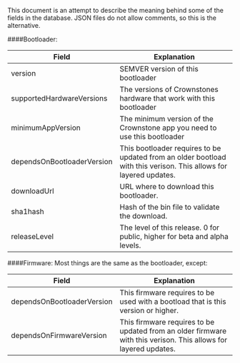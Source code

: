 This document is an attempt to describe the meaning behind some of the fields in the database. JSON files do not allow comments,
so this is the alternative.


####Bootloader:

| Field | Explanation |
| ----- | ----------- |
| version                    | SEMVER version of this bootloader |
| supportedHardwareVersions  | The versions of Crownstones hardware that work with this bootloader |
| minimumAppVersion          | The minimum version of the Crownstone app you need to use this bootloader |
| dependsOnBootloaderVersion | This bootloader requires to be updated from an older bootload with this verison. This allows for layered updates. |
| downloadUrl                | URL where to download this bootloader. |
| sha1hash                   | Hash of the bin file to validate the download. |
| releaseLevel               | The level of this release. 0 for public, higher for beta and alpha levels. |




####Firmware:
Most things are the same as the bootloader, except: 

| Field | Explanation |
| ----- | ----------- |
| dependsOnBootloaderVersion | This firmware requires to be used with a bootload that is this version or higher. |
| dependsOnFirmwareVersion   | This firmware requires to be updated from an older firmware with this verison. This allows for layered updates. |








